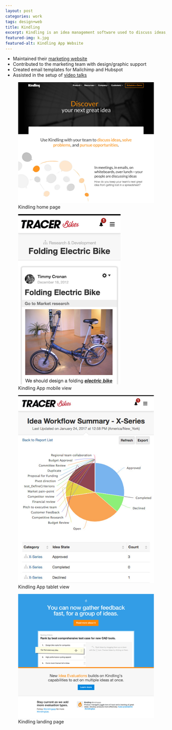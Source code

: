 ```yaml
---
layout: post
categories: work
tags: design+web
title: Kindling
excerpt: Kindling is an idea management software used to discuss ideas, solve problems, and purse  opportunities.
featured-img: k.jpg
featured-alt: Kindling App Website
---
```


* Maintained their [marketing website](https://kindlingapp.com/)
* Contributed to the marketing team with design/graphic support
* Created email templates for Mailchimp and Hubspot
* Assisted in the setup of [video talks](https://kindlingapp.com/lets-talk-innovation/)


<figure class="mt-4 mb-4">
  <div class="screenshot screenshot-chrome">
    <img src="img/k.jpg" loading="lazy" class="border border-light">
  </div>
  <figcaption>Kindling home page</figcaption>
</figure>

<div class="mb-4 d-grid d-grid-12">
  <div>
    <figure>
      <div class="screenshot-device screenshot-mobile">
        <img src="img/k-mobile.jpg" loading="lazy">
      </div>
      <figcaption>Kindling App mobile view</figcaption>
    </figure>
  </div>
  <div>
    <figure>
      <div class="screenshot-device screenshot-tablet">
        <img src="img/k-tablet.jpg" loading="lazy">
      </div>
      <figcaption>Kindling App tablet view</figcaption>
    </figure>
  </div>
</div>

<figure class="mb-4">
  <div class="screenshot screenshot-chrome">
    <img src="img/k-landing.png" loading="lazy" class="border border-light">
  </div>
  <figcaption>Kindling landing page</figcaption>
</figure>
